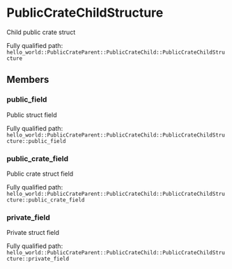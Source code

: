# PublicCrateChildStructure

Child public crate struct


Fully qualified path: `hello_world::PublicCrateParent::PublicCrateChild::PublicCrateChildStructure`

## Members

### public_field

Public struct field

Fully qualified path: `hello_world::PublicCrateParent::PublicCrateChild::PublicCrateChildStructure::public_field`


### public_crate_field

Public crate struct field

Fully qualified path: `hello_world::PublicCrateParent::PublicCrateChild::PublicCrateChildStructure::public_crate_field`


### private_field

Private struct field

Fully qualified path: `hello_world::PublicCrateParent::PublicCrateChild::PublicCrateChildStructure::private_field`


